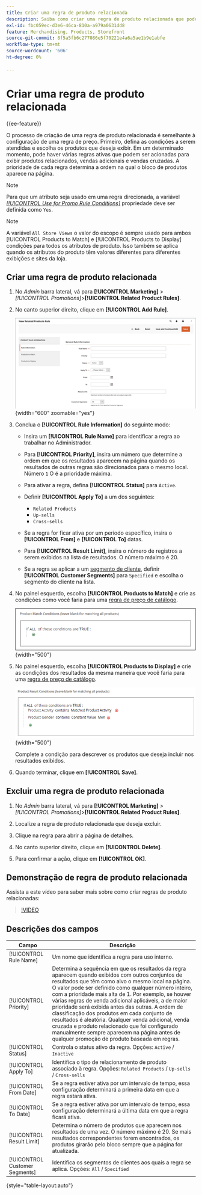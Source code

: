 ```yaml
---
title: Criar uma regra de produto relacionada
description: Saiba como criar uma regra de produto relacionada que pode ser acionada para exibir produtos relacionados, vendas adicionais e vendas cruzadas.
exl-id: fbc059ec-d3e6-46ca-810a-a979a0631dd8
feature: Merchandising, Products, Storefront
source-git-commit: 8f5a5fb6c277086e5f70221e4a6a5ae1b9e1abfe
workflow-type: tm+mt
source-wordcount: '606'
ht-degree: 0%

---
```


# Criar uma regra de produto relacionada

{{ee-feature}}

O processo de criação de uma regra de produto relacionada é semelhante à configuração de uma regra de preço. Primeiro, defina as condições a serem atendidas e escolha os produtos que deseja exibir. Em um determinado momento, pode haver várias regras ativas que podem ser acionadas para exibir produtos relacionados, vendas adicionais e vendas cruzadas. A prioridade de cada regra determina a ordem na qual o bloco de produtos aparece na página.

>[!NOTE]
>
>Para que um atributo seja usado em uma regra direcionada, a variável [_[!UICONTROL Use for Promo Rule Conditions]_](../catalog/product-attributes.md) propriedade deve ser definida como `Yes`.

>[!NOTE]
>
>A variável `All Store Views` o valor do escopo é sempre usado para ambos [!UICONTROL Products to Match] e [!UICONTROL Products to Display] condições para todos os atributos de produto. Isso também se aplica quando os atributos do produto têm valores diferentes para diferentes exibições e sites da loja.

## Criar uma regra de produto relacionada

1. No _Admin_ barra lateral, vá para **[!UICONTROL Marketing]** > _[!UICONTROL Promotions]_>**[!UICONTROL Related Product Rules]**.

1. No canto superior direito, clique em **[!UICONTROL Add Rule]**.

   ![Regra de produtos relacionados - informações](./assets/catalog-related-products-rule-information.png){width="600" zoomable="yes"}

1. Conclua o **[!UICONTROL Rule Information]** do seguinte modo:

   - Insira um **[!UICONTROL Rule Name]** para identificar a regra ao trabalhar no Administrador.

   - Para **[!UICONTROL Priority]**, insira um número que determine a ordem em que os resultados aparecem na página quando os resultados de outras regras são direcionados para o mesmo local. Número `1` O é a prioridade máxima.

   - Para ativar a regra, defina **[!UICONTROL Status]** para `Active`.

   - Definir **[!UICONTROL Apply To]** a um dos seguintes:

      - `Related Products`
      - `Up-sells`
      - `Cross-sells`

   - Se a regra for ficar ativa por um período específico, insira o **[!UICONTROL From]** e **[!UICONTROL To]** datas.

   - Para **[!UICONTROL Result Limit]**, insira o número de registros a serem exibidos na lista de resultados. O número máximo é 20.

   - Se a regra se aplicar a um [segmento de cliente](../customers/customer-segments.md), definir **[!UICONTROL Customer Segments]** para `Specified` e escolha o segmento do cliente na lista.

1. No painel esquerdo, escolha **[!UICONTROL Products to Match]** e crie as condições como você faria para uma [regra de preço de catálogo](price-rules-catalog.md).

   ![Regra de produtos relacionados - produtos a serem correspondidos](./assets/catalog-related-products-match.png){width="500"}

1. No painel esquerdo, escolha **[!UICONTROL Products to Display]** e crie as condições dos resultados da mesma maneira que você faria para uma [regra de preço de catálogo](price-rules-catalog.md).

   ![Regra de produtos relacionados - produtos a serem exibidos](./assets/catalog-related-products-to-display.png){width="500"}

   Complete a condição para descrever os produtos que deseja incluir nos resultados exibidos.

1. Quando terminar, clique em **[!UICONTROL Save]**.

## Excluir uma regra de produto relacionada

1. No _Admin_ barra lateral, vá para **[!UICONTROL Marketing]** > _[!UICONTROL Promotions]_>**[!UICONTROL Related Product Rules]**.

1. Localize a regra de produto relacionada que deseja excluir.

1. Clique na regra para abrir a página de detalhes.

1. No canto superior direito, clique em **[!UICONTROL Delete]**.

1. Para confirmar a ação, clique em **[!UICONTROL OK]**.

## Demonstração de regra de produto relacionada

Assista a este vídeo para saber mais sobre como criar regras de produto relacionadas:

>[!VIDEO](https://video.tv.adobe.com/v/343837?quality=12&learn=on)

## Descrições dos campos

| Campo | Descrição |
|--- |--- |
| [!UICONTROL Rule Name] | Um nome que identifica a regra para uso interno. |
| [!UICONTROL Priority] | Determina a sequência em que os resultados da regra aparecem quando exibidos com outros conjuntos de resultados que têm como alvo o mesmo local na página. O valor pode ser definido como qualquer número inteiro, com a prioridade mais alta de 1. Por exemplo, se houver várias regras de venda adicional aplicáveis, a de maior prioridade será exibida antes das outras. A ordem de classificação dos produtos em cada conjunto de resultados é aleatória. Qualquer venda adicional, venda cruzada e produto relacionado que foi configurado manualmente sempre aparecem na página antes de qualquer promoção de produto baseada em regras. |
| [!UICONTROL Status] | Controla o status ativo da regra. Opções: `Active` / `Inactive` |
| [!UICONTROL Apply To] | Identifica o tipo de relacionamento de produto associado à regra. Opções: `Related Products` / `Up-sells` / `Cross-sells` |
| [!UICONTROL From Date] | Se a regra estiver ativa por um intervalo de tempo, essa configuração determinará a primeira data em que a regra estará ativa. |
| [!UICONTROL To Date] | Se a regra estiver ativa por um intervalo de tempo, essa configuração determinará a última data em que a regra ficará ativa. |
| [!UICONTROL Result Limit] | Determina o número de produtos que aparecem nos resultados de uma vez. O número máximo é 20. Se mais resultados correspondentes forem encontrados, os produtos girarão pelo bloco sempre que a página for atualizada. |
| [!UICONTROL Customer Segments] | Identifica os segmentos de clientes aos quais a regra se aplica. Opções: `All` / `Specified` |

{style="table-layout:auto"}
